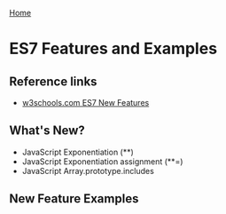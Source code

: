 [Home](../)

# ES7 Features and Examples

## Reference links

- [w3schools.com ES7 New Features](https://www.w3schools.com/js/js_es7.asp)

## What's New?

- JavaScript Exponentiation (\*\*)
- JavaScript Exponentiation assignment (\*\*=)
- JavaScript Array.prototype.includes

## New Feature Examples

###

